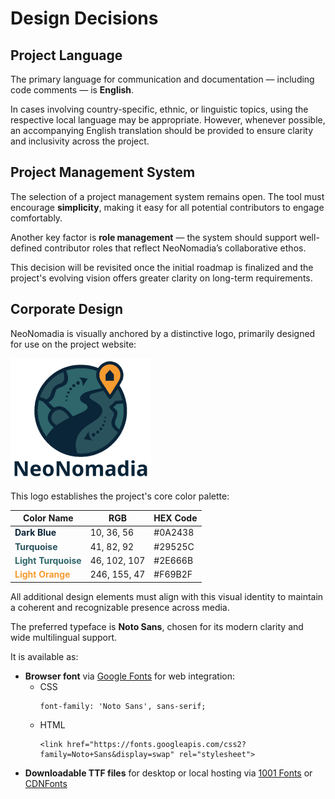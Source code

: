 # Design Decisions

## Project Language

The primary language for communication and documentation — including code comments — is **English**.

In cases involving country-specific, ethnic, or linguistic topics, using the respective local language may be appropriate. However, whenever possible, an accompanying English translation should be provided to ensure clarity and inclusivity across the project.


## Project Management System

The selection of a project management system remains open. The tool must encourage **simplicity**, making it easy for all potential contributors to engage comfortably.

Another key factor is **role management** — the system should support well-defined contributor roles that reflect NeoNomadia’s collaborative ethos.

This decision will be revisited once the initial roadmap is finalized and the project's evolving vision offers greater clarity on long-term requirements.

## Corporate Design

NeoNomadia is visually anchored by a distinctive logo, primarily designed for use on the project website:

![neonomadia logo](../../resources/neonomadia-full-logo-225.png)

This logo establishes the project's core color palette:

| Color Name | RGB | HEX Code |
|------------|-----|----------|
| <span style="color: #0A2438">**Dark Blue**</span> | 10, 36, 56 | #0A2438 |
| <span style="color: #29525C">**Turquoise**</span> | 41, 82, 92 | #29525C |
| <span style="color: #2E666B">**Light Turquoise**</span> | 46, 102, 107 | #2E666B |
| <span style="color: #F69B2F">**Light Orange**</span> | 246, 155, 47 | #F69B2F |

All additional design elements must align with this visual identity to maintain a coherent and recognizable presence across media.

The preferred typeface is **Noto Sans**, chosen for its modern clarity and wide multilingual support.

It is available as:

- **Browser font** via [Google Fonts](https://fonts.google.com/noto/specimen/Noto+Sans.) for web integration:
  - CSS 
    ~~~
    font-family: 'Noto Sans', sans-serif;
    ~~~
  - HTML
    ~~~
    <link href="https://fonts.googleapis.com/css2?family=Noto+Sans&display=swap" rel="stylesheet">
    ~~~
- **Downloadable TTF files** for desktop or local hosting via [1001 Fonts](https://www.1001fonts.com/noto-sans-font.html)
    or [CDNFonts](https://www.cdnfonts.com/noto-sans.font)

